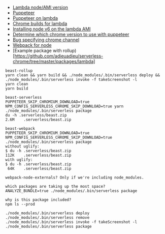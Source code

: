 - [Lambda node/AMI version](https://docs.aws.amazon.com/lambda/latest/dg/current-supported-versions.html)
- [Puppeteer](https://github.com/GoogleChrome/puppeteer)
- [Puppeteer on lambda](https://github.com/sambaiz/puppeteer-lambda-starter-kit)
- [Chrome builds for lambda](https://github.com/adieuadieu/serverless-chrome/releases)
- [Installing node v6 on the lambda AMI](https://nodejs.org/en/download/package-manager/#enterprise-linux-and-fedora)
- [Determine which chrome version to use with puppeteer](https://github.com/GoogleChrome/puppeteer/issues/1507)
- [Bug specifying chrome channel](https://github.com/adieuadieu/serverless-chrome/issues/100)
- [Webpack for node](http://jlongster.com/Backend-Apps-with-Webpack--Part-I)
- [Example package with rollup)[https://github.com/adieuadieu/serverless-chrome/tree/master/packages/lambda]

```
beast-rollup
yarn clean && yarn build && ./node_modules/.bin/serverless deploy && ./node_modules/.bin/serverless invoke -f takeScreenshot -l
yarn clean
yarn build

beast-serverless
PUPPETEER_SKIP_CHROMIUM_DOWNLOAD=true NPM_CONFIG_SERVERLESS_CHROME_SKIP_DOWNLOAD=true yarn
./node_modules/.bin/serverless package
du -h .serverless/beast.zip
2.6M	.serverless/beast.zip

beast-webpack
PUPPETEER_SKIP_CHROMIUM_DOWNLOAD=true NPM_CONFIG_SERVERLESS_CHROME_SKIP_DOWNLOAD=true ./node_modules/.bin/serverless package
without uglify:
$ du -h .serverless/beast.zip 
112K	.serverless/beast.zip
with uglify:
$ du -h .serverless/beast.zip 
 64K	.serverless/beast.zip

webpack-node-externals? Only if we're including node_modules.

which packages are taking up the most space?
ANALYZE_BUNDLE=true ./node_modules/.bin/serverless package

why is this package included?
npm ls --prod

./node_modules/.bin/serverless deploy
./node_modules/.bin/serverless remove
./node_modules/.bin/serverless invoke -f takeScreenshot -l
./node_modules/.bin/serverless package
```
